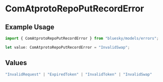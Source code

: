 # ComAtprotoRepoPutRecordError

## Example Usage

```typescript
import { ComAtprotoRepoPutRecordError } from "bluesky/models/errors";

let value: ComAtprotoRepoPutRecordError = "InvalidSwap";
```

## Values

```typescript
"InvalidRequest" | "ExpiredToken" | "InvalidToken" | "InvalidSwap"
```